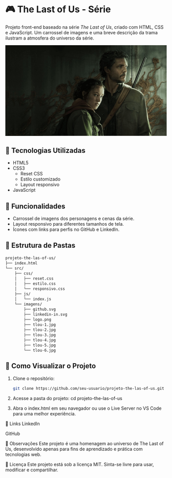 # 🎮 The Last of Us - Série

Projeto front-end baseado na série *The Last of Us*, criado com HTML, CSS e JavaScript. Um carrossel de imagens e uma breve descrição da trama ilustram a atmosfera do universo da série.

![Capa do Projeto](src/imagens/tlou-1.jpg)

## 🧰 Tecnologias Utilizadas

- HTML5
- CSS3
  - Reset CSS
  - Estilo customizado
  - Layout responsivo
- JavaScript

## 📸 Funcionalidades

- Carrossel de imagens dos personagens e cenas da série.
- Layout responsivo para diferentes tamanhos de tela.
- Ícones com links para perfis no GitHub e LinkedIn.

## 📁 Estrutura de Pastas

```
projeto-the-las-of-us/
├── index.html
└── src/
    ├── css/
    │   ├── reset.css
    │   ├── estilo.css
    │   └── responsivo.css
    ├── js/
    │   └── index.js
    └── imagens/
        ├── github.svg
        ├── linkedin-in.svg
        ├── logo.png
        ├── tlou-1.jpg
        ├── tlou-2.jpg
        ├── tlou-3.jpg
        ├── tlou-4.jpg
        ├── tlou-5.jpg
        └── tlou-6.jpg
```



## 🚀 Como Visualizar o Projeto

1. Clone o repositório:
   ```bash
   git clone https://github.com/seu-usuario/projeto-the-las-of-us.git

2. Acesse a pasta do projeto:
   cd projeto-the-las-of-us

3. Abra o index.html em seu navegador
ou use o Live Server no VS Code para uma melhor experiência.

🔗 Links
LinkedIn

GitHub

📌 Observações
Este projeto é uma homenagem ao universo de The Last of Us, desenvolvido apenas para fins de aprendizado e prática com tecnologias web.

📄 Licença
Este projeto está sob a licença MIT. Sinta-se livre para usar, modificar e compartilhar.
